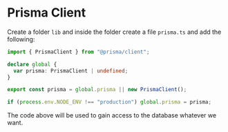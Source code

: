 # Prisma Client

Create a folder `lib` and inside the folder create a file `prisma.ts` and add the following:

```typescript
import { PrismaClient } from "@prisma/client";

declare global {
  var prisma: PrismaClient | undefined;
}

export const prisma = global.prisma || new PrismaClient();

if (process.env.NODE_ENV !== "production") global.prisma = prisma;
```

The code above will be used to gain access to the database whatever we want.
